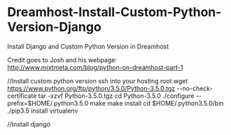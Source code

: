 # Dreamhost-Install-Custom-Python-Version-Django
Install Django and Custom Python Version in Dreamhost

Credit goes to Josh and his webpage:
http://www.mixtmeta.com/blog/python-on-dreamhost-part-1

//Install custom python version
ssh into your hosting root
wget https://www.python.org/ftp/python/3.5.0/Python-3.5.0.tgz --no-check-certificate
tar -xzvf Python-3.5.0.tgz
cd Python-3.5.0
./configure --prefix=$HOME/.python3.5.0
make
make install
cd $HOME/.python3.5.0/bin
./pip3.5 install virtualenv

//Install django
